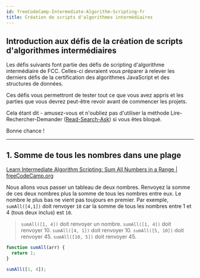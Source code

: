 ```yaml
---
id: freeCodeCamp-Intermediate-Algorithm-Scripting-fr
title: Création de scripts d'algorithmes intermédiaires
---
```




## Introduction aux défis de la création de scripts d'algorithmes intermédiaires

Les défis suivants font partie des défis de scripting d'algorithme intermédiaire de FCC. Celles-ci devraient vous préparer à relever les  derniers défis de la certification des algorithmes JavaScript et des structures de données.

Ces défis vous permettront de tester tout  ce que vous avez appris et les parties que vous devrez peut-être revoir  avant de commencer les projets.

Cela étant dit - amusez-vous et n'oubliez pas d'utiliser la méthode Lire-Rechercher-Demander ([Read-Search-Ask](https://forum.freecodecamp.org/t/how-to-get-help-when-you-are-stuck-coding/19514)) si vous êtes bloqué.

Bonne chance !

-----



## 1. Somme de tous les nombres dans une plage

[Learn Intermediate Algorithm Scripting: Sum All Numbers in a Range | freeCodeCamp.org](https://www.freecodecamp.org/learn/javascript-algorithms-and-data-structures/intermediate-algorithm-scripting/sum-all-numbers-in-a-range)

Nous allons vous passer un tableau de deux nombres. Renvoyez la somme de ces deux nombres plus la somme de tous les nombres entre eux. Le nombre  le plus bas ne vient pas toujours en premier.
Par exemple, `sumAll([4,1])` doit renvoyer `10` car la somme de tous les nombres entre 1 et 4 (tous deux inclus) est `10`.

> `sumAll([1, 4])` doit renvoyer un nombre.
> `sumAll([1, 4])` doit renvoyer 10.
> `sumAll([4, 1])` doit renvoyer 10.
> `sumAll([5, 10])` doit renvoyer 45.
> `sumAll([10, 5])` doit renvoyer 45.

```js
function sumAll(arr) {
  return 1;
}

sumAll([1, 4]);
```

